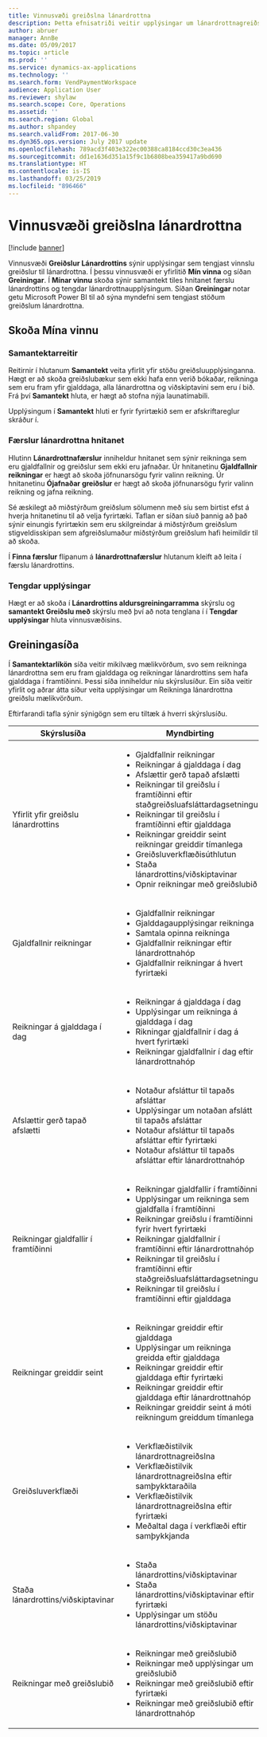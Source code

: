 ```yaml
---
title: Vinnusvæði greiðslna lánardrottna
description: Þetta efnisatriði veitir upplýsingar um lánardrottnagreiðslu á fartækjavinnusvæði. Vinnusvæði greiðslur Lánardrottins sýnir upplýsingar sem tengjast vinnslu greiðslur til lánardrottna.
author: abruer
manager: AnnBe
ms.date: 05/09/2017
ms.topic: article
ms.prod: ''
ms.service: dynamics-ax-applications
ms.technology: ''
ms.search.form: VendPaymentWorkspace
audience: Application User
ms.reviewer: shylaw
ms.search.scope: Core, Operations
ms.assetid: ''
ms.search.region: Global
ms.author: shpandey
ms.search.validFrom: 2017-06-30
ms.dyn365.ops.version: July 2017 update
ms.openlocfilehash: 789acd3f403e322ec00388ca8184ccd30c3ea436
ms.sourcegitcommit: dd1e1636d351a15f9c1b6808bea359417a9bd690
ms.translationtype: HT
ms.contentlocale: is-IS
ms.lasthandoff: 03/25/2019
ms.locfileid: "896466"
---
```

# <a name="vendor-payments-workspace"></a>Vinnusvæði greiðslna lánardrottna

[!include [banner](../includes/banner.md)]

Vinnusvæði **Greiðslur Lánardrottins** sýnir upplýsingar sem tengjast vinnslu greiðslur til lánardrottna. Í þessu vinnusvæði er yfirlitið **Mín vinna** og síðan **Greiningar**. Í **Mínar vinnu** skoða sýnir samantekt tiles hnitanet færslu lánardrottins og tengdar lánardrottnaupplýsingum. Síðan **Greiningar** notar getu Microsoft Power BI til að sýna myndefni sem tengjast stöðum greiðslum lánardrottna.

## <a name="my-work-view"></a>Skoða Mína vinnu

### <a name="summary-tiles"></a>Samantektarreitir

Reitirnir í hlutanum **Samantekt** veita yfirlit yfir stöðu greiðsluupplýsinganna. Hægt er að skoða greiðslubækur sem ekki hafa enn verið bókaðar, reikninga sem eru fram yfir gjalddaga, alla lánardrottna og viðskiptavini sem eru í bið. Frá því **Samantekt** hluta, er hægt að stofna nýja launatímabili.

Upplýsingum í **Samantekt** hluti er fyrir fyrirtækið sem er afskriftareglur skráður í.

### <a name="vendor-transactions-grids"></a>Færslur lánardrottna hnitanet

Hlutinn **Lánardrottnafærslur** inniheldur hnitanet sem sýnir reikninga sem eru gjaldfallnir og greiðslur sem ekki eru jafnaðar. Úr hnitanetinu **Gjaldfallnir reikningar** er hægt að skoða jöfnunarsögu fyrir valinn reikning. Úr hnitanetinu **Ójafnaðar greiðslur** er hægt að skoða jöfnunarsögu fyrir valinn reikning og jafna reikning.

Sé æskilegt að miðstýrðum greiðslum sölumenn með síu sem birtist efst á hverja hnitanetinu til að velja fyrirtæki. Taflan er síðan síuð þannig að það sýnir einungis fyrirtækin sem eru skilgreindar á miðstýrðum greiðslum stigveldisskipan sem afgreiðslumaður miðstýrðum greiðslum hafi heimildir til að skoða.

Í **Finna færslur** flipanum á **lánardrottnafærslur** hlutanum kleift að leita í færslu lánardrottins.

### <a name="related-information"></a>Tengdar upplýsingar

Hægt er að skoða í **Lánardrottins aldursgreiningarramma** skýrslu og **samantekt Greiðslu með** skýrslu með því að nota tenglana í í **Tengdar upplýsingar** hluta vinnusvæðisins.

## <a name="analytics-page"></a>Greiningasíða

Í **Samantektarlíkön** síða veitir mikilvæg mælikvörðum, svo sem reikninga lánardrottna sem eru fram gjalddaga og reikningar lánardrottins sem hafa gjalddaga í framtíðinni. Þessi síða inniheldur níu skýrslusíður. Ein síða veitir yfirlit og aðrar átta síður veita upplýsingar um Reikninga lánardrottna greiðslu mælikvörðum.

Eftirfarandi tafla sýnir sýnigögn sem eru tiltæk á hverri skýrslusíðu.


|            Skýrslusíða            |                                                                                                                                                                                Myndbirting                                                                                                                                                                                |
|-----------------------------------|-----------------------------------------------------------------------------------------------------------------------------------------------------------------------------------------------------------------------------------------------------------------------------------------------------------------------------------------------------------------------------|
|     Yfirlit yfir greiðslu lánardrottins      | <ul><li>Gjaldfallnir reikningar</li><li>Reikningar á gjalddaga í dag</li><li>Afslættir gerð tapað afslætti</li><li>Reikningar til greiðslu í framtíðinni eftir staðgreiðsluafsláttardagsetningu</li><li>Reikningar til greiðslu í framtíðinni eftir gjalddaga</li><li>Reikningar greiddir seint reikningar greiddir tímanlega</li><li>Greiðsluverkflæðisúthlutun</li><li>Staða lánardrottins/viðskiptavinar</li><li>Opnir reikningar með greiðslubið</li></ul> |
|         Gjaldfallnir reikningar         |                                                                                             <ul><li>Gjaldfallnir reikningar</li><li>Gjalddagaupplýsingar reikninga</li><li>Samtala opinna reikninga</li><li>Gjaldfallnir reikningar eftir lánardrottnahóp</li><li>Gjaldfallnir reikningar á hvert fyrirtæki</li></ul>                                                                                              |
|        Reikningar á gjalddaga í dag         |                                                                                                         <ul><li>Reikningar á gjalddaga í dag</li><li>Upplýsingar um reikninga á gjalddaga í dag</li><li>Rikningar gjaldfallnir í dag á hvert fyrirtæki</li><li>Reikningar gjaldfallnir í dag eftir lánardrottnahóp</li></ul>                                                                                                          |
| Afslættir gerð tapað afslætti |                                                                             <ul><li>Notaður afsláttur til tapaðs afsláttar</li><li>Upplýsingar um notaðan afslátt til tapaðs afsláttar</li><li>Notaður afsláttur til tapaðs afsláttar eftir fyrirtæki</li><li>Notaður afsláttur til tapaðs afsláttar eftir lánardrottnahóp</li></ul>                                                                              |
|      Reikningar gjaldfallir í framtíðinni       |                                                 <ul><li>Reikningar gjaldfallir í framtíðinni</li><li>Upplýsingar um reikninga sem gjaldfalla í framtíðinni</li><li>Reikningar greiðslu í framtíðinni fyrir hvert fyrirtæki</li><li>Reikningar gjaldfallnir í framtíðinni eftir lánardrottnahóp</li><li>Reikningar til greiðslu í framtíðinni eftir staðgreiðsluafsláttardagsetningu</li><li>Reikningar til greiðslu í framtíðinni eftir gjalddaga</li></ul>                                                  |
|        Reikningar greiddir seint         |                                                         <ul><li>Reikningar greiddir eftir gjalddaga</li><li>Upplýsingar um reikninga greidda eftir gjalddaga</li><li>Reikningar greiddir eftir gjalddaga eftir fyrirtæki</li><li>Reikningar greiddir eftir gjalddaga eftir lánardrottnahóp</li><li>Reikningar greiddir seint á móti reikningum greiddum tímanlega</li></ul>                                                          |
|         Greiðsluverkflæði          |                                                                                <ul><li>Verkflæðistilvik lánardrottnagreiðslna</li><li>Verkflæðistilvik lánardrottnagreiðslna eftir samþykktaraðila</li><li>Verkflæðistilvik lánardrottnagreiðslna eftir fyrirtæki</li><li>Meðaltal daga í verkflæði eftir samþykkjanda</li></ul>                                                                                |
|    Staða lánardrottins/viðskiptavinar     |                                                                                                                   <ul><li>Staða lánardrottins/viðskiptavinar</li><li>Staða lánardrottins/viðskiptavinar eftir fyrirtæki</li><li>Upplýsingar um stöðu lánardrottins/viðskiptavinar</li></ul>                                                                                                                    |
|    Reikningar með greiðslubið     |                                                                                         <ul><li>Reikningar með greiðslubið</li><li>Reikningar með upplýsingar um greiðslubið</li><li>Reikningar með greiðslubið eftir fyrirtæki</li><li>Reikningar með greiðslubið eftir lánardrottnahóp</li></ul>                                                                                          |


